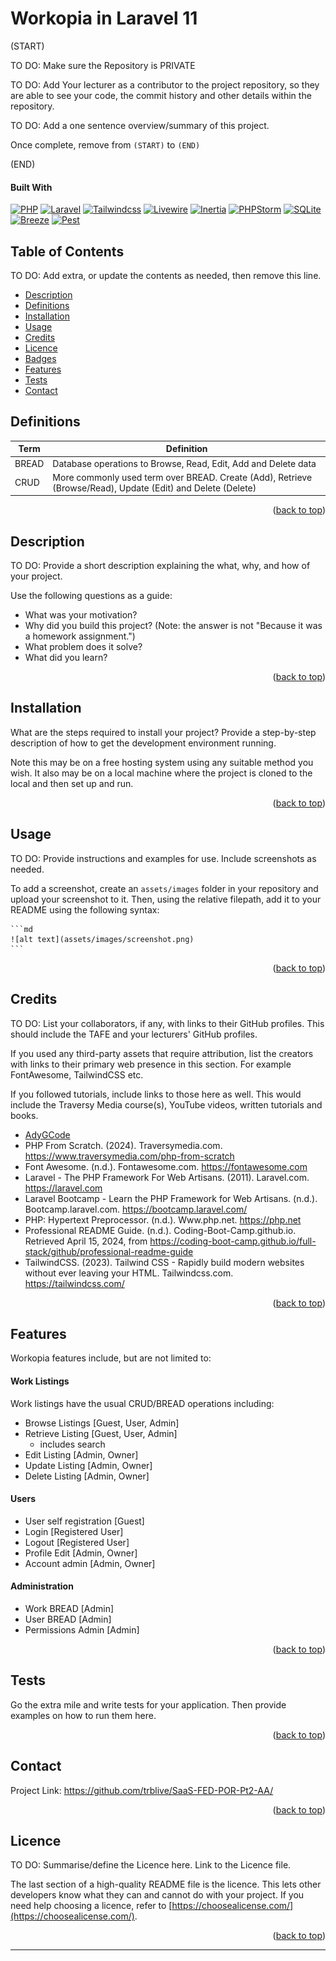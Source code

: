 # Workopia in Laravel 11

<a name="readme-top"></a>

(START)

TO DO: Make sure the Repository is PRIVATE

TO DO: Add Your lecturer as a contributor to the project repository, so
they are able to see your code, the commit history and other details
within the repository.

TO DO: Add a one sentence overview/summary of this project.

Once complete, remove from `(START)` to `(END)`

(END)

#### Built With

[![PHP][Php.com]][Php-url]
[![Laravel][Laravel.com]][Laravel-url]
[![Tailwindcss][Tailwindcss.com]][Tailwindcss-url]
[![Livewire][Livewire.com]][Livewire-url]
[![Inertia][Inertia.com]][Inertia-url]
[![PHPStorm][PHPStorm.com]][PHPStorm-url]
[![SQLite][SQLite.com]][SQLite-url]
[![Breeze][Breeze.com]][Breeze-url]
[![Pest][Pest.com]][Pest-url]

## Table of Contents

TO DO: Add extra, or update the contents as needed, then remove this line.

- [Description](#description)
- [Definitions](#definitions)
- [Installation](#installation)
- [Usage](#usage)
- [Credits](#credits)
- [Licence](#licence)
- [Badges](#badges)
- [Features](#features)
- [Tests](#tests)
- [Contact](#contact)

## Definitions

| Term  | Definition                                                                                                  |
|-------|-------------------------------------------------------------------------------------------------------------|
| BREAD | Database operations to Browse, Read, Edit, Add and Delete data                                              |
| CRUD  | More commonly used term over BREAD. Create (Add), Retrieve (Browse/Read), Update (Edit) and Delete (Delete) |

<p align="right">(<a href="#readme-top">back to top</a>)</p>

## Description

TO DO: Provide a short description explaining the what, why, and how of your
project.

Use the following questions as a guide:

- What was your motivation?
- Why did you build this project? (Note: the answer is not "Because it was a
  homework assignment.")
- What problem does it solve?
- What did you learn?

<p align="right">(<a href="#readme-top">back to top</a>)</p>

## Installation

What are the steps required to install your project? Provide a step-by-step
description of how to get the development environment running.

Note this may be on a free hosting system using any suitable method you
wish. It also may be on a local machine where the project is cloned to the
local and then set up and run.


<p align="right">(<a href="#readme-top">back to top</a>)</p>

## Usage

TO DO: Provide instructions and examples for use. Include screenshots as
needed.

To add a screenshot, create an `assets/images` folder in your repository and
upload your screenshot to it. Then, using the relative filepath, add it to
your README using the following syntax:

    ```md
    ![alt text](assets/images/screenshot.png)
    ```

<p align="right">(<a href="#readme-top">back to top</a>)</p>

## Credits

TO DO: List your collaborators, if any, with links to their GitHub
profiles. This should include the TAFE and your lecturers' GitHub profiles.

If you used any third-party assets that require attribution, list the creators
with links to their primary web presence in this section. For example
FontAwesome, TailwindCSS etc.

If you followed tutorials, include links to those here as well. This would
include the Traversy Media course(s), YouTube videos, written tutorials
and books.

- [AdyGCode](https://github.com/AdyGCode)
- PHP From Scratch. (2024). Traversymedia.com. https://www.traversymedia.com/php-from-scratch
- Font Awesome. (n.d.). Fontawesome.com. https://fontawesome.com
- Laravel - The PHP Framework For Web Artisans. (2011). Laravel.com. https://laravel.com
- Laravel Bootcamp - Learn the PHP Framework for Web Artisans. (n.d.).
  Bootcamp.laravel.com. https://bootcamp.laravel.com/
- PHP: Hypertext Preprocessor. (n.d.). Www.php.net. https://php.net
- Professional README Guide. (n.d.). Coding-Boot-Camp.github.io. Retrieved April 15, 2024,
  from https://coding-boot-camp.github.io/full-stack/github/professional-readme-guide
- TailwindCSS. (2023). Tailwind CSS - Rapidly build modern websites
  without ever leaving your HTML. Tailwindcss.com. https://tailwindcss.com/

<p align="right">(<a href="#readme-top">back to top</a>)</p>

## Features

Workopia features include, but are not limited to:

#### Work Listings

Work listings have the usual CRUD/BREAD operations including:

* Browse Listings [Guest, User, Admin]
* Retrieve Listing [Guest, User, Admin]
    * includes search
* Edit Listing [Admin, Owner]
* Update Listing [Admin, Owner]
* Delete Listing [Admin, Owner]

#### Users

* User self registration [Guest]
* Login [Registered User]
* Logout [Registered User]
* Profile Edit [Admin, Owner]
* Account admin [Admin, Owner]

#### Administration

* Work BREAD [Admin]
* User BREAD [Admin]
* Permissions Admin [Admin]

<p align="right">(<a href="#readme-top">back to top</a>)</p>

## Tests

Go the extra mile and write tests for your application. Then provide examples on how to run them here.


<p align="right">(<a href="#readme-top">back to top</a>)</p>

## Contact

Project Link: https://github.com/trblive/SaaS-FED-POR-Pt2-AA/

<p align="right">(<a href="#readme-top">back to top</a>)</p>

## Licence

TO DO: Summarise/define the Licence here. Link to the Licence file.

The last section of a high-quality README file is the licence. This lets other
developers know what they can and cannot do with your project. If you need
help choosing a licence, refer
to [https://choosealicense.com/](https://choosealicense.com/).


<p align="right">(<a href="#readme-top">back to top</a>)</p>



---

<!-- MARKDOWN LINKS & IMAGES -->
<!-- https://www.markdownguide.org/basic-syntax/#reference-style-links -->

[forks-shield]: http://img.shields.io/github/forks/adygcode/workopia-laravel-v11.svg?style=for-the-badge

[forks-url]: https://github.com/AdyGCode/workopia-laravel-v11/network/members

[issues-shield]: http://img.shields.io/github/issues/adygcode/workopia-laravel-v11.svg?style=for-the-badge

[issues-url]: https://github.com/adygcode/workopia-laravel-v11/issues

[licence-shield]: https://img.shields.io/github/license/adygcode/workopia-laravel-v11.svg?style=for-the-badge

[licence-url]: https://github.com/adygcode/workopia-laravel-v11/blob/main/License.md

[product-screenshot]: images/screenshot.png

[Laravel.com]: https://img.shields.io/badge/Laravel-FF2D20?style=for-the-badge&logo=laravel&logoColor=white

[Laravel-url]: https://laravel.com

[Tailwindcss.com]: https://img.shields.io/badge/Tailwindcss-06B6D4?style=for-the-badge&logo=tailwindcss&logoColor=white

[Tailwindcss-url]: https://tailwindcss.com

[Livewire.com]: https://img.shields.io/badge/Livewire-4E56A6?style=for-the-badge&logo=livewire&logoColor=white

[Livewire-url]: https://livewire.laravel.com

[Inertia.com]: https://img.shields.io/badge/Inertia-9553E9?style=for-the-badge&logo=inertia&logoColor=white

[Inertia-url]: https://inertiajs.com

[Php.com]: https://img.shields.io/badge/Php-777BB4?style=for-the-badge&logo=php&logoColor=white

[Php-url]: https://inertiajs.com

[PHPStorm.com]: https://img.shields.io/badge/PHPStorm-FF45ED?style=for-the-badge&logo=phpstorm&logoColor=white

[PHPStorm-url]: https://www.jetbrains.com/phpstorm/

[Breeze.com]: https://img.shields.io/badge/breeze-fcbe24?style=for-the-badge

[Breeze-url]: https://laravel.com/docs/11.x/starter-kits#laravel-breeze

[Pest.com]: https://img.shields.io/badge/pest-f471b5?style=for-the-badge

[Pest-url]: https://pestphp.com/

[SQLite.com]: https://img.shields.io/badge/sqlite-003B57?style=for-the-badge&logo=sqlite

[SQLite-url]: https://www.sqlite.org/

[Docker.com]: https://img.shields.io/badge/docker-2496ED?style=for-the-badge&logo=docker&logoColor=white

[Docker-url]: https://www.docker.com/


